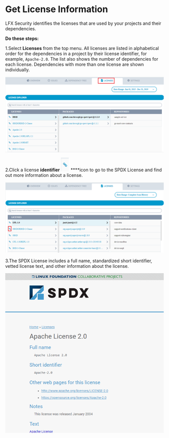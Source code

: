 # Get License Information

LFX Security identifies the licenses that are used by your projects and their dependencies.

**Do these steps:**

1.Select **Licenses** from the top menu. All licenses are listed in alphabetical order for the dependencies in a project by their license identifier, for example, `Apache-2.0`. The list also shows the number of dependencies for each license. Dependencies with more than one license are shown individually.  


![Licenses](../../.gitbook/assets/licenses.png)

2.Click a license **identifier** ![](../../.gitbook/assets/icon2.png)  ****icon  to go to the SPDX License and find out more information about a license. 

![License Identifier](../../.gitbook/assets/license_ico.png)

3.The SPDX License includes a full name, standardized short identifier, vetted license text, and other information about the license.

![License](../../.gitbook/assets/apache-license.png)




